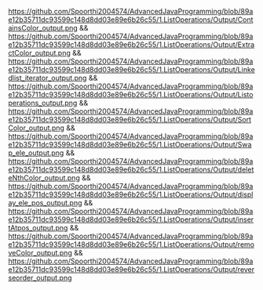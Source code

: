 https://github.com/Spoorthi2004574/AdvancedJavaProgramming/blob/89ae12b35711dc93599c148d8dd03e89e6b26c55/1.ListOperations/Output/ContainsColor_output.png && https://github.com/Spoorthi2004574/AdvancedJavaProgramming/blob/89ae12b35711dc93599c148d8dd03e89e6b26c55/1.ListOperations/Output/ExtractColor_output.png && https://github.com/Spoorthi2004574/AdvancedJavaProgramming/blob/89ae12b35711dc93599c148d8dd03e89e6b26c55/1.ListOperations/Output/Linkedlist_iterator_output.png && https://github.com/Spoorthi2004574/AdvancedJavaProgramming/blob/89ae12b35711dc93599c148d8dd03e89e6b26c55/1.ListOperations/Output/Listoperations_output.png && https://github.com/Spoorthi2004574/AdvancedJavaProgramming/blob/89ae12b35711dc93599c148d8dd03e89e6b26c55/1.ListOperations/Output/SortColor_output.png && https://github.com/Spoorthi2004574/AdvancedJavaProgramming/blob/89ae12b35711dc93599c148d8dd03e89e6b26c55/1.ListOperations/Output/Swap_ele_output.png && https://github.com/Spoorthi2004574/AdvancedJavaProgramming/blob/89ae12b35711dc93599c148d8dd03e89e6b26c55/1.ListOperations/Output/deleteNthColor_output.png && https://github.com/Spoorthi2004574/AdvancedJavaProgramming/blob/89ae12b35711dc93599c148d8dd03e89e6b26c55/1.ListOperations/Output/display_ele_pos_output.png && https://github.com/Spoorthi2004574/AdvancedJavaProgramming/blob/89ae12b35711dc93599c148d8dd03e89e6b26c55/1.ListOperations/Output/insertAtpos_output.png && https://github.com/Spoorthi2004574/AdvancedJavaProgramming/blob/89ae12b35711dc93599c148d8dd03e89e6b26c55/1.ListOperations/Output/removeColor_output.png && https://github.com/Spoorthi2004574/AdvancedJavaProgramming/blob/89ae12b35711dc93599c148d8dd03e89e6b26c55/1.ListOperations/Output/reverseorder_output.png